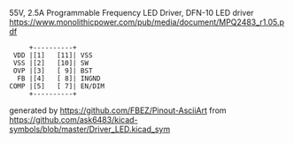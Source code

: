 55V, 2.5A Programmable Frequency LED Driver, DFN-10
LED driver
https://www.monolithicpower.com/pub/media/document/MPQ2483_r1.05.pdf


	     +----------+
	 VDD |[1]   [11]| VSS
	 VSS |[2]   [10]| SW
	 OVP |[3]   [ 9]| BST
	  FB |[4]   [ 8]| INGND
	COMP |[5]   [ 7]| EN/DIM
	     +----------+


generated by https://github.com/FBEZ/Pinout-AsciiArt from https://github.com/ask6483/kicad-symbols/blob/master/Driver_LED.kicad_sym